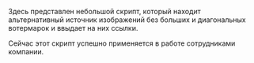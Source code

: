 Здесь представлен небольшой скрипт, который находит альтернативный источник изображений без больших и диагональных вотермарок и ввыдает на них ссылки.

Сейчас этот скрипт успешно применяется в работе сотрудниками компании. 
